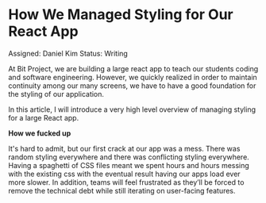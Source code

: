 # How We Managed Styling for Our React App

Assigned: Daniel Kim
Status: Writing

At Bit Project, we are building a large react app to teach our students coding and software engineering. However, we quickly realized in order to maintain continuity among our many screens, we have to have a good foundation for the styling of our application. 

In this article, I will introduce a very high level overview of managing styling for a large React app.

**How we fucked up**

It's hard to admit, but our first crack at our app was a mess. There was random styling everywhere and there was conflicting styling everywhere. Having a spaghetti of CSS files meant we spent hours and hours messing with the existing css with the eventual result having our apps load ever more slower. In addition, teams will feel frustrated as they’ll be forced to remove the technical debt while still iterating on user-facing features.